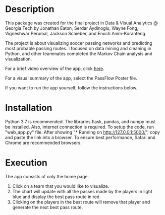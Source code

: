 # Description
This package was created for the final project in Data & Visual Analytics @ Georgia Tech by Jonathan Eaton, Serdar Aydinoglu, 
Wayne Fong, Vigneshwar Perumal, Jackson Schieber, and Enoch Anim-Koranteng.

The project is about visualizing soccer passing networks and predicting most probable passing routes. I focused on data mining and cleaning in Python, and other teammates completed the Markov Chain analysis and visualization. 

For a brief video overview of the app, click [here](https://youtu.be/51xKCuDWBJQ).

For a visual summary of the app, select the PassFlow Poster file.

If you want to run the app yourself, follow the instructions below.

# Installation
Python 3.7 is recommended. The libraries flask, pandas, and numpy must be installed.
Also, internet connection is required. 
To setup the code, run "web_app.py" file. 
After showing "* Running on http://127.0.0.1:5000/", copy and paste the link into a browser. 
To ensure best performance, Safari and Chrome are recommended browsers.

# Execution
The app consists of only the home page. 
1. Click on a team that you would like to visualize. 
2. The chart will update with all the passes made by the players in light blue and display the best pass route in red. 
3. Clicking on the players in the best route will remove that player and generate the next best pass route.
